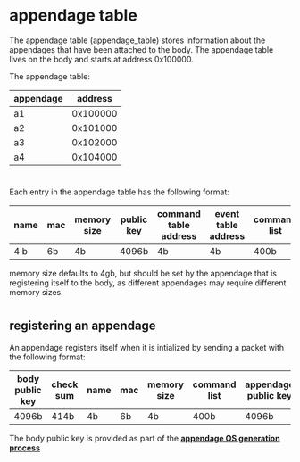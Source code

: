 # appendage table

The appendage table (appendage_table) stores information about the appendages that have been attached to the body.  The appendage table lives on the body and starts at address 0x100000.

The appendage table:

| appendage | address   |
|-----------|-----------|
|a1         |0x100000   |
|a2         |0x101000   |
|a3         |0x102000   |
|a4         |0x104000   |

#

Each entry in the appendage table has the following format:

| name  | mac   | memory size   | public key    | command table address | event table address | command list |
|-------|-------|---------------|---------------|-----------------------|---------------------|--------------|
| 4 b   | 6b    | 4b            | 4096b         | 4b                    | 4b                  | 400b         |

memory size defaults to 4gb, but should be set by the appendage that is registering itself to the body, as different appendages may require different memory sizes.

#

## registering an appendage

An appendage registers itself when it is intialized by sending a packet with the following format:

| body public key    | check sum | name  | mac   | memory size   | command list  | appendage public key |
|--------------------|-----------|-------|-------|---------------|---------------|----------------------|
| 4096b              | 414b      | 4b    | 6b    | 4b            | 400b          | 4096b                |

The body public key is provided as part of the **[appendage OS generation process](/appendage/appendage-os-generation-process)**